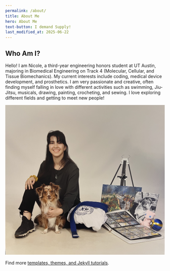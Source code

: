 ```yaml
---
permalink: /about/
title: About Me
hero: About Me
text-button: I demand Supply!
last_modified_at: 2025-06-22
---
```

## Who Am I?
Hello! I am Nicole, a third-year engineering honors student at UT Austin, majoring in Biomedical Engineering on Track 4 (Molecular, Cellular, and Tissue Biomechanics). My current interests include coding, medical device development, and prosthetics. I am very passionate and creative, often finding myself falling in love with different activities such as swimming, Jiu-Jitsu, musicals, drawing, painting, crocheting, and sewing. I love exploring different fields and getting to meet new people!

<img class="w-100" src="/images/templates/jekyll/AboutMe.jpg" alt="Supply template preview">

Find more [templates, themes, and Jekyll tutorials](https://jekyllrb.com/resources/).
